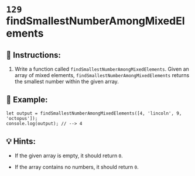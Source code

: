 # `129` findSmallestNumberAmongMixedElements

## 📝 Instructions:

1. Write a function called `findSmallestNumberAmongMixedElements`. Given an array of mixed elements, `findSmallestNumberAmongMixedElements` returns the smallest number within the given array.

## 📎 Example:

```Js
let output = findSmallestNumberAmongMixedElements([4, 'lincoln', 9, 'octopus']);
console.log(output); // --> 4
```

## 💡 Hints:

+ If the given array is empty, it should return `0`.

+ If the array contains no numbers, it should return `0`.
